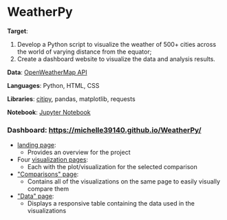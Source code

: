 # WeatherPy

**Target**: 
1. Develop a Python script to visualize the weather of 500+ cities across the world of varying distance from the equator; 
2. Create a dashboard website to visualize the data and analysis results.

**Data**: [OpenWeatherMap API](https://openweathermap.org/api)

**Languages**: Python, HTML, CSS

**Libraries**: [citipy](https://pypi.python.org/pypi/citipy), pandas, matplotlib, requests

**Notebook**: [Jupyter Notebook](WeatherPy.ipynb)

### Dashboard: https://michelle39140.github.io/WeatherPy/
* [landing page](https://michelle39140.github.io/WeatherPy/index.html):
  * Provides an overview for the project
* Four [visualization pages](https://michelle39140.github.io/WeatherPy/Dashboard/Visualizations/Temperature.html):
  * Each with the plot/visualization for the selected comparison
* ["Comparisons" page](https://michelle39140.github.io/WeatherPy/Dashboard/Comparisons.html):
  * Contains all of the visualizations on the same page to easily visually compare them
* ["Data" page](https://michelle39140.github.io/WeatherPy/Dashboard/Data.html):
  * Displays a responsive table containing the data used in the visualizations

